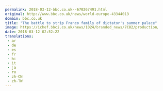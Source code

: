 ```yaml
---
permalink: 2018-03-12-bbc.co.uk--670267491.html
original: http://www.bbc.co.uk/news/world-europe-43344013
domain: bbc.co.uk
title: "The battle to strip Franco family of dictator's summer palace"
image: https://ichef.bbci.co.uk/news/1024/branded_news/7C82/production/_100347813_gettyimages-925022390.jpg
date: 2018-03-12 02:52:22
translations: 
 - ar
 - de
 - es
 - fr
 - hi
 - it
 - ja
 - ru
 - zh-CN
 - zh-TW
---
```


